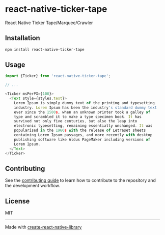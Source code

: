 # react-native-ticker-tape

React Native Ticker Tape/Marquee/Crawler

## Installation

```sh
npm install react-native-ticker-tape
```

## Usage

```js
import {Ticker} from 'react-native-ticker-tape';

// ...

<Ticker msPerPX={100}>
  <Text style={styles.text}>
    Lorem Ipsum is simply dummy text of the printing and typesetting
    industry. Lorem Ipsum has been the industry's standard dummy text
    ever since the 1500s, when an unknown printer took a galley of
    type and scrambled it to make a type specimen book. It has
    survived not only five centuries, but also the leap into
    electronic typesetting, remaining essentially unchanged. It was
    popularised in the 1960s with the release of Letraset sheets
    containing Lorem Ipsum passages, and more recently with desktop
    publishing software like Aldus PageMaker including versions of
    Lorem Ipsum.
  </Text>
</Ticker>
```

## Contributing

See the [contributing guide](CONTRIBUTING.md) to learn how to contribute to the repository and the development workflow.

## License

MIT

---

Made with [create-react-native-library](https://github.com/callstack/react-native-builder-bob)
